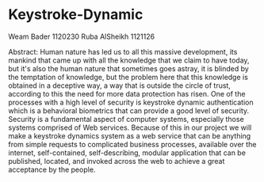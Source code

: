 # Keystroke-Dynamic

Weam Bader 1120230
Ruba AlSheikh 1121126

Abstract:
Human nature has led us to all this massive development, its mankind that came up with all the knowledge that we claim to have today, but it's also the human nature that sometimes goes astray, it is blinded by the temptation of knowledge, but the problem here that this knowledge is obtained in a deceptive way, a way that is outside the circle of trust, according to this the need for more data protection has risen. One of the processes with a high level of security is keystroke dynamic authentication which is a behavioral biometrics that can provide a good level of security. Security is a fundamental aspect of computer systems, especially those systems comprised of Web services. Because of this in our project we will make a keystroke dynamics system as a web service that can be anything from simple requests to complicated business processes, available over the internet, self-contained, self-describing, modular application that can be published, located, and invoked across the web to achieve a great acceptance by the people.
